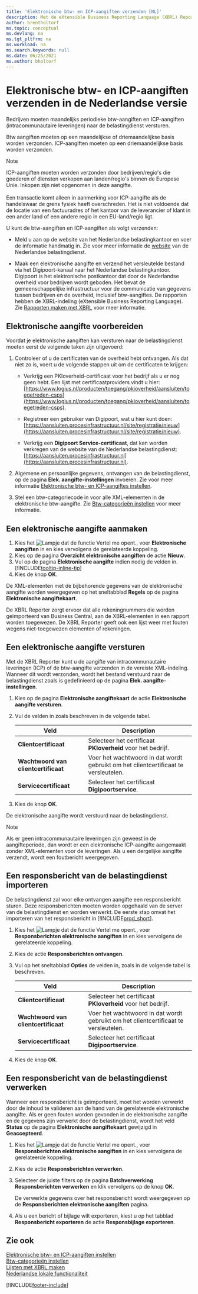 ```yaml
---
title: 'Elektronische btw- en ICP-aangiften verzenden [NL]'
description: Met de eXtensible Business Reporting Language (XBRL) Reporter kunt u de aangifte van Intracommunautaire Leveringen (ICP) of de btw-aangifte in de vereiste XML-indeling verzenden.
author: brentholtorf
ms.topic: conceptual
ms.devlang: na
ms.tgt_pltfrm: na
ms.workload: na
ms.search.keywords: null
ms.date: 06/25/2021
ms.author: bholtorf
---
```

# Elektronische btw- en ICP-aangiften verzenden in de Nederlandse versie
Bedrijven moeten maandelijks periodieke btw-aangiften en ICP-aangiften (intracommunautaire leveringen) naar de belastingdienst versturen.  

Btw aangiften moeten op een maandelijkse of driemaandelijkse basis worden verzonden.
ICP-aangiften moeten op een driemaandelijkse basis worden verzonden.

> [!NOTE]  
> ICP-aangiften moeten worden verzonden door bedrijven/regio's die goederen of diensten verkopen aan landen/regio's binnen de Europese Unie. Inkopen zijn niet opgenomen in deze aangifte. <br /><br />
Een transactie komt alleen in aanmerking voor ICP-aangifte als de handelswaar de grens fysiek heeft overschreden. Het is niet voldoende dat de locatie van een factuuradres of het kantoor van de leverancier of klant in een ander land of een andere regio in een EU-land/regio ligt.  

U kunt de btw-aangiften en ICP-aangiften als volgt verzenden:  

- Meld u aan op de website van het Nederlandse belastingkantoor en voer de informatie handmatig in. Zie voor meer informatie de [website](https://go.microsoft.com/fwlink/?LinkID=223151) van de Nederlandse belastingdienst.  

- Maak een elektronische aangifte en verzend het versleutelde bestand via het Digipoort-kanaal naar het Nederlandse belastingkantoor. Digipoort is het elektronische postkantoor dat door de Nederlandse overheid voor bedrijven wordt geboden. Het bevat de gemeenschappelijke infrastructuur voor de communicatie van gegevens tussen bedrijven en de overheid, inclusief btw-aangiftes. De rapporten hebben de XBRL-indeling (eXtensible Business Reporting Language). Zie [Rapporten maken met XBRL](../../bi-create-reports-with-xbrl.md) voor meer informatie.

## Elektronische aangifte voorbereiden
Voordat je elektronische aangiften kan versturen naar de belastingdienst moeten eerst de volgende taken zijn uitgevoerd:

1. Controleer of u de certificaten van de overheid hebt ontvangen. Als dat niet zo is, voert u de volgende stappen uit om de certificaten te krijgen:

    - Verkrijg een PKIoverheid-certificaat voor het bedrijf als u er nog geen hebt. Een lijst met certificaatproviders vindt u hier: [https://www.logius.nl/producten/toegang/pkioverheid/aansluiten/toegetreden-csps](https://www.logius.nl/producten/toegang/pkioverheid/aansluiten/toegetreden-csps).  

    - Registreer een gebruiker van Digipoort, wat u hier kunt doen: [https://aansluiten.procesinfrastructuur.nl/site/registratie/nieuw](https://aansluiten.procesinfrastructuur.nl/site/registratie/nieuw).

    - Verkrijg een **Digipoort Service-certificaat**, dat kan worden verkregen van de website van de Nederlandse belastingdienst: [https://aansluiten.procesinfrastructuur.nl](https://aansluiten.procesinfrastructuur.nl).

2. Algemene en persoonlijke gegevens, ontvangen van de belastingdienst, op de pagina **Elek. aangifte-instellingen** invoeren. Zie voor meer informatie [Elektronische btw- en ICP-aangiftes instellen](how-to-set-up-electronic-vat-and-icp-declarations.md).

3. Stel een btw-categoriecode in voor alle XML-elementen in de elektronische btw-aangifte. Zie [Btw-categorieën instellen](how-to-set-up-vat-categories.md) voor meer informatie.

## Een elektronische aangifte aanmaken
1. Kies het ![Lampje dat de functie Vertel me opent.](../../media/ui-search/search_small.png "Vertel me wat u wilt doen"), voer **Elektronische aangiften** in en kies vervolgens de gerelateerde koppeling.  
2. Kies op de pagina **Overzicht elektronische aangiften** de actie **Nieuw**.  
3. Vul op de pagina **Elektronische aangifte** indien nodig de velden in. [!INCLUDE[tooltip-inline-tip](../../includes/tooltip-inline-tip_md.md)]  
4. Kies de knop **OK**.

De XML-elementen met de bijbehorende gegevens van de elektronische aangifte worden weergegeven op het sneltabblad **Regels** op de pagina **Elektronische aangiftekaart**.

De XBRL Reporter zorgt ervoor dat alle rekeningnummers die worden geïmporteerd van Business Central, aan de XBRL-elementen in een rapport worden toegewezen. De XBRL Reporter geeft ook een lijst weer met fouten wegens niet-toegewezen elementen of rekeningen.

## Een elektronische aangifte versturen
Met de XBRL Reporter kunt u de aangifte van intracommunautaire leveringen (ICP) of de btw-aangifte verzenden in de vereiste XML-indeling. Wanneer dit wordt verzonden, wordt het bestand verstuurd naar de belastingdienst zoals is gedefinieerd op de pagina **Elek. aangifte-instellingen**.

1. Kies op de pagina **Elektronische aangiftekaart** de actie **Elektronische aangifte versturen**.
2. Vul de velden in zoals beschreven in de volgende tabel.

    |Veld|Description|  
    |---------------------------------|---------------------------------------|  
    |**Clientcertificaat**|Selecteer het certificaat **PKIoverheid** voor het bedrijf.|  
    |**Wachtwoord van clientcertificaat**|Voer het wachtwoord in dat wordt gebruikt om het clientcertificaat te versleutelen.|
    |**Servicecertificaat**|Selecteer het certificaat **Digipoortservice**.|

3. Kies de knop **OK**.  

De elektronische aangifte wordt verstuurd naar de belastingdienst.

> [!NOTE]  
> Als er geen intracommunautaire leveringen zijn geweest in de aangifteperiode, dan wordt er een elektronische ICP-aangifte aangemaakt zonder XML-elementen voor de leveringen. Als u een dergelijke aangifte verzendt, wordt een foutbericht weergegeven.

## Een responsbericht van de belastingdienst importeren
De belastingdienst zal voor elke ontvangen aangifte een responsbericht sturen. Deze responsberichten moeten worden opgehaald van de server van de belastingdienst en worden verwerkt. De eerste stap omvat het importeren van het responsbericht in [!INCLUDE[prod_short](../../includes/prod_short.md)].

1. Kies het ![Lampje dat de functie Vertel me opent.](../../media/ui-search/search_small.png "Vertel me wat u wilt doen"), voer **Responsberichten elektronische aangiften** in en kies vervolgens de gerelateerde koppeling.  
2. Kies de actie **Responsberichten ontvangen**.  
3. Vul op het sneltabblad **Opties** de velden in, zoals in de volgende tabel is beschreven.  

    |Veld|Description|  
    |---------------------------------|---------------------------------------|  
    |**Clientcertificaat**|Selecteer het certificaat **PKIoverheid** voor het bedrijf.|  
    |**Wachtwoord van clientcertificaat**|Voer het wachtwoord in dat wordt gebruikt om het clientcertificaat te versleutelen.|
    |**Servicecertificaat**|Selecteer het certificaat **Digipoortservice**.|  

4. Kies de knop **OK**.

## Een responsbericht van de belastingdienst verwerken
Wanneer een responsbericht is geïmporteerd, moet het worden verwerkt door de inhoud te valideren aan de hand van de gerelateerde elektronische aangifte. Als er geen fouten worden gevonden in de elektronische aangifte en de gegevens zijn verwerkt door de belastingdienst, wordt het veld **Status** op de pagina **Elektronische aangiftekaart** gewijzigd in **Geaccepteerd**.

1. Kies het ![Lampje dat de functie Vertel me opent.](../../media/ui-search/search_small.png "Vertel me wat u wilt doen"), voer **Responsberichten elektronische aangiften** in en kies vervolgens de gerelateerde koppeling.  
2. Kies de actie **Responsberichten verwerken**.  
3. Selecteer de juiste filters op de pagina **Batchverwerking Responsberichten verwerken** en klik vervolgens op de knop **OK**.  

    De verwerkte gegevens over het responsbericht wordt weergegeven op de **Responsberichten elektronische aangiften** pagina.  

4. Als u een bericht of bijlage wilt exporteren, kiest u op het tabblad **Responsbericht exporteren** de actie **Responsbijlage exporteren**.

## Zie ook  
[Elektronische btw- en ICP-aangiften instellen](how-to-set-up-electronic-vat-and-icp-declarations.md)  
[Btw-categorieën instellen](how-to-set-up-vat-categories.md)  
[Lijsten met XBRL maken](../../bi-create-reports-with-xbrl.md)  
[Nederlandse lokale functionaliteit](netherlands-local-functionality.md)


[!INCLUDE[footer-include](../../includes/footer-banner.md)]